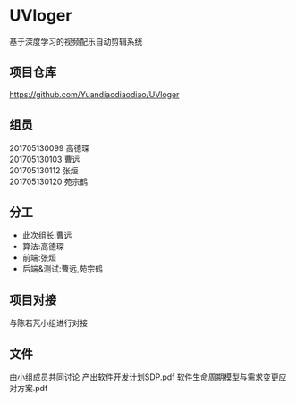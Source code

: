 # UVloger
基于深度学习的视频配乐自动剪辑系统  
## 项目仓库 
https://github.com/Yuandiaodiaodiao/UVloger  
## 组员
201705130099 高德琛  
201705130103 曹远  
201705130112 张烜   
201705130120 苑宗鹤  
## 分工
- 此次组长:曹远
- 算法:高德琛
- 前端:张烜
- 后端&测试:曹远,苑宗鹤

## 项目对接
与陈若芃小组进行对接  

## 文件
由小组成员共同讨论 产出软件开发计划SDP.pdf 软件生命周期模型与需求变更应对方案.pdf
